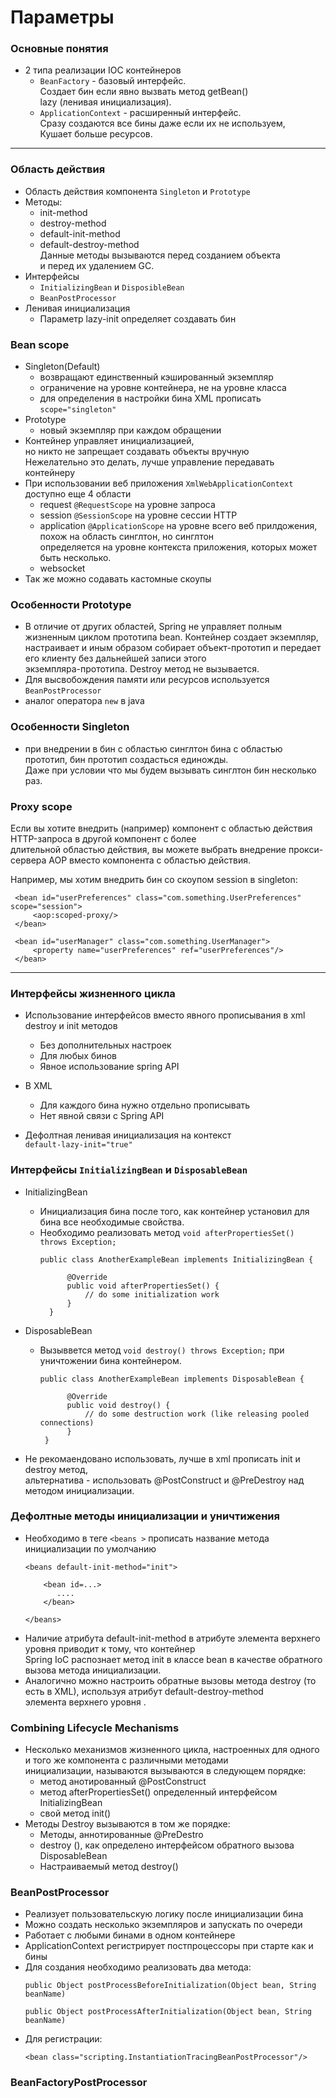 # Параметры
### Основные понятия
+ 2 типа реализации IOC  контейнеров  
  + `BeanFactory` - базовый интерфейс.  
  Создает бин если явно вызвать метод getBean()  
  lazy (ленивая инициализация). 
  + `ApplicationContext` - расширенный интерфейс.  
  Сразу создаются все бины даже если их не используем,  
  Кушает больше ресурсов.
---  
### Область действия  
+ Область действия компонента `Singleton` и `Prototype`
+ Методы:
  + init-method
  + destroy-method
  + default-init-method
  + default-destroy-method  
    Данные методы вызываются перед созданием объекта   
    и перед их удалением GC.
+ Интерфейсы
  + `InitializingBean` и `DisposibleBean`  
  + `BeanPostProcessor`
+ Ленивая инициализация
  + Параметр lazy-init определяет создавать бин
### Bean scope
+ Singleton(Default)
  + возвращают единственный кэшированный экземпляр
  + ограничение на уровне контейнера, не на уровне класса
  + для определения в настройки бина XML прописать `scope="singleton"`
+ Prototype
  + новый экземпляр при каждом обращении
+ Контейнер управляет инициализацией,  
 но никто не запрещает создавать объекты вручную  
 Нежелательно это делать, лучше управление передавать контейнеру  
+ При использовании веб приложения `XmlWebApplicationContext` доступно еще 4 области 
  + request `@RequestScope` на уровне запроса
  + session `@SessionScope` на уровне сессии HTTP
  + application `@ApplicationScope` на уровне всего веб прилдожения, похож на область синглтон, но синглтон   
  определяется на уровне контекста приложения, которых может быть несколько.
  + websocket  
+ Так же можно содавать кастомные скоупы
### Особенности Prototype
+ В отличие от других областей, Spring не управляет полным жизненным циклом прототипа bean. Контейнер создает экземпляр,   
настраивает и иным образом собирает объект-прототип и передает его клиенту без дальнейшей записи этого  
экземпляра-прототипа. Destroy метод не вызывается.  
+ Для высвобождения памяти или ресурсов используется `BeanPostProcessor`
+ аналог оператора `new` в java
### Особенности Singleton
+ при внедрении в бин с областью синглтон бина с областью прототип, бин прототип создасться единожды.   
Даже при условии что мы будем вызывать синглтон бин несколько раз.
### Proxy scope
Если вы хотите внедрить (например) компонент с областью действия HTTP-запроса в другой компонент с более   
длительной областью действия, вы можете выбрать внедрение прокси-сервера AOP вместо компонента с областью действия.

Например, мы хотим внедрить бин со скоупом session в singleton:
```
 <bean id="userPreferences" class="com.something.UserPreferences" scope="session">
     <aop:scoped-proxy/>
 </bean>
 
 <bean id="userManager" class="com.something.UserManager">
     <property name="userPreferences" ref="userPreferences"/>
 </bean>
 ```
---
### Интерфейсы жизненного цикла  
+ Использование интерфейсов вместо явного прописывания в xml  
destroy и init методов  
  + Без дополнительных настроек       
  + Для любых бинов     
  + Явное использование spring API  
+ В XML  
  + Для каждого бина нужно отдельно прописывать
  + Нет явной связи с Spring API    
  
+ Дефолтная ленивая инициализация на контекст  
`default-lazy-init="true"`

### Интерфейсы `InitializingBean` и `DisposableBean` 
+ InitializingBean
  + Инициализация бина после того, как контейнер установил для бина все необходимые свойства.
  + Необходимо реализовать метод `void afterPropertiesSet() throws Exception;`
    ```  
    public class AnotherExampleBean implements InitializingBean {
      
          @Override
          public void afterPropertiesSet() {
              // do some initialization work
          }
      }
    ```
+ DisposableBean
  + Вызыввется метод `void destroy() throws Exception;` при уничтожении бина контейнером.
    ```  
    public class AnotherExampleBean implements DisposableBean {
      
          @Override
          public void destroy() {
              // do some destruction work (like releasing pooled connections)
          }
     }
    ```
  
+ Не рекомаендовано использовать, лучше в xml прописать init и destroy метод,  
  альтернатива - использовать @PostConstruct и @PreDestroy над методом инициализации.
### Дефолтные методы инициализации и уничтижения
+ Необходимо в теге `<beans >` прописать название метода инициализации по умолчанию
  ```
  <beans default-init-method="init">
  
      <bean id=...>
         ....
      </bean>
  
  </beans>
  ```
+ Наличие атрибута default-init-method в атрибуте элемента верхнего уровня <beans/> приводит к тому, что контейнер  
 Spring IoC распознает метод init в классе bean в качестве обратного вызова метода инициализации.
+ Аналогично можно настроить обратные вызовы метода destroy (то есть в XML), используя атрибут default-destroy-method   
элемента верхнего уровня <beans/>.

### Combining Lifecycle Mechanisms
+ Несколько механизмов жизненного цикла, настроенных для одного и того же компонента с различными методами   
инициализации, называются вызываются в следующем порядке:
  + метод анотированный @PostConstruct
  + метод afterPropertiesSet() определенный интерфейсом InitializingBean
  + свой метод init()
+ Методы Destroy вызываются в том же порядке:
  + Методы, аннотированные @PreDestro
  + destroy (), как определено интерфейсом обратного вызова DisposableBean  
  + Настраиваемый метод destroy()
### BeanPostProcessor
+ Реализует пользовательскую логику после инициализации бина
+ Можно создать несколько экземпляров и запускать по очереди  
+ Работает с любыми бинами в одном контейнере
+ ApplicationContext регистрирует постпроцессоры при старте как и бины
+ Для создания необходимо реализовать два метода:
  ```
  public Object postProcessBeforeInitialization(Object bean, String beanName)
  ```
  ```
  public Object postProcessAfterInitialization(Object bean, String beanName)
  ```
+ Для регистрации:
    ```
    <bean class="scripting.InstantiationTracingBeanPostProcessor"/>
    ```  
### BeanFactoryPostProcessor
  




  